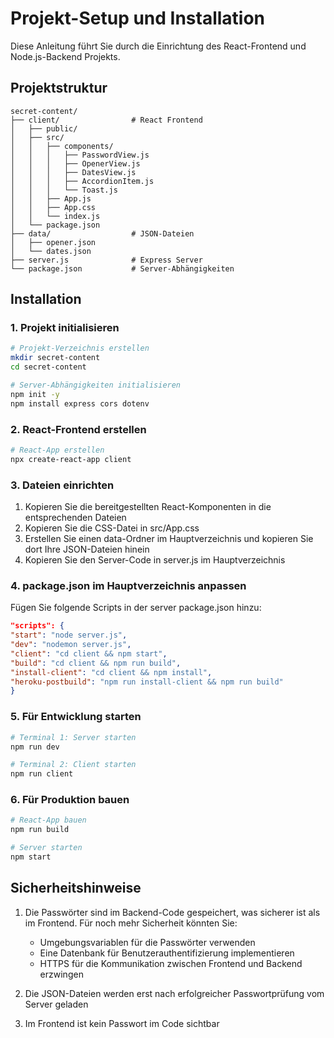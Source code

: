 # Projekt-Setup und Installation

Diese Anleitung führt Sie durch die Einrichtung des React-Frontend und Node.js-Backend Projekts.

## Projektstruktur

```
secret-content/
├── client/                # React Frontend
│   ├── public/
│   ├── src/
│   │   ├── components/
│   │   │   ├── PasswordView.js
│   │   │   ├── OpenerView.js
│   │   │   ├── DatesView.js
│   │   │   ├── AccordionItem.js
│   │   │   └── Toast.js
│   │   ├── App.js
│   │   ├── App.css
│   │   └── index.js
│   └── package.json
├── data/                  # JSON-Dateien
│   ├── opener.json
│   └── dates.json
├── server.js              # Express Server
└── package.json           # Server-Abhängigkeiten
```

## Installation

### 1. Projekt initialisieren

```bash
# Projekt-Verzeichnis erstellen
mkdir secret-content
cd secret-content

# Server-Abhängigkeiten initialisieren
npm init -y
npm install express cors dotenv
```

### 2. React-Frontend erstellen

```bash
# React-App erstellen
npx create-react-app client
```

### 3. Dateien einrichten

1. Kopieren Sie die bereitgestellten React-Komponenten in die entsprechenden Dateien
2. Kopieren Sie die CSS-Datei in src/App.css
3. Erstellen Sie einen data-Ordner im Hauptverzeichnis und kopieren Sie dort Ihre JSON-Dateien
   hinein
4. Kopieren Sie den Server-Code in server.js im Hauptverzeichnis

### 4. package.json im Hauptverzeichnis anpassen

Fügen Sie folgende Scripts in der server package.json hinzu:

```json
"scripts": {
"start": "node server.js",
"dev": "nodemon server.js",
"client": "cd client && npm start",
"build": "cd client && npm run build",
"install-client": "cd client && npm install",
"heroku-postbuild": "npm run install-client && npm run build"
}
```

### 5. Für Entwicklung starten

```bash
# Terminal 1: Server starten
npm run dev

# Terminal 2: Client starten
npm run client
```

### 6. Für Produktion bauen

```bash
# React-App bauen
npm run build

# Server starten
npm start
```

## Sicherheitshinweise

1. Die Passwörter sind im Backend-Code gespeichert, was sicherer ist als im Frontend.
   Für noch mehr Sicherheit könnten Sie:
    - Umgebungsvariablen für die Passwörter verwenden
    - Eine Datenbank für Benutzerauthentifizierung implementieren
    - HTTPS für die Kommunikation zwischen Frontend und Backend erzwingen

2. Die JSON-Dateien werden erst nach erfolgreicher Passwortprüfung vom Server geladen

3. Im Frontend ist kein Passwort im Code sichtbar